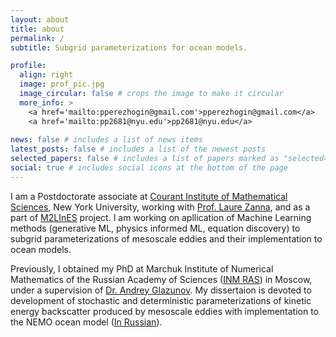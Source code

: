 ```yaml
---
layout: about
title: about
permalink: /
subtitle: Subgrid parameterizations for ocean models.

profile:
  align: right
  image: prof_pic.jpg
  image_circular: false # crops the image to make it circular
  more_info: >
    <a href='mailto:pperezhogin@gmail.com'>pperezhogin@gmail.com</a>
    <a href='mailto:pp2681@nyu.edu'>pp2681@nyu.edu</a>
    
news: false # includes a list of news items
latest_posts: false # includes a list of the newest posts
selected_papers: false # includes a list of papers marked as "selected={true}"
social: true # includes social icons at the bottom of the page
---
```


I am a Postdoctorate associate at [Courant Institute of Mathematical Sciences](https://cims.nyu.edu/), New York University, working with [Prof. Laure Zanna](https://laurezanna.github.io/), and as a part of [M2LInES](https://m2lines.github.io/) project. I am working on apllication of Machine Learning methods (generative ML, physics informed ML, equation discovery) to subgrid parameterizations of mesoscale eddies and their implementation to ocean models.

Previously, I obtained my PhD at Marchuk Institute of Numerical Mathematics of the Russian Academy of Sciences ([INM RAS](https://www.inm.ras.ru/en/)) in Moscow, under a supervision of [Dr. Andrey Glazunov](http://old.inm.ras.ru/persons/gav.htm). My dissertaion is devoted to development of stochastic and deterministic parameterizations of kinetic energy backscatter produced by mesoscale eddies with implementation to the NEMO ocean model ([In Russian](https://keldysh.ru/council/3/D00202403/perezhogin_pa_diss.pdf)).

